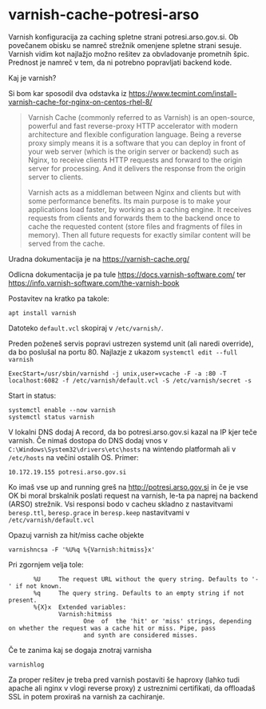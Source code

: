 # varnish-cache-potresi-arso
Varnish konfiguracija za caching spletne strani potresi.arso.gov.si.
Ob povečanem obisku se namreč strežnik omenjene spletne strani sesuje. Varnish vidim kot najlažjo možno rešitev za obvladovanje prometnih špic. Prednost je namreč v tem, da ni potrebno popravljati backend kode.

Kaj je varnish?

Si bom kar sposodil dva odstavka iz https://www.tecmint.com/install-varnish-cache-for-nginx-on-centos-rhel-8/

> Varnish Cache (commonly referred to as Varnish) is an open-source, powerful and fast reverse-proxy HTTP accelerator with modern architecture and flexible configuration language. Being a reverse proxy simply means it is a software that you can deploy in front of your web server (which is the origin server or backend) such as Nginx, to receive clients HTTP requests and forward to the origin server for processing. And it delivers the response from the origin server to clients.
>
> Varnish acts as a middleman between Nginx and clients but with some performance benefits. Its main purpose is to make your applications load faster, by working as a caching engine. It receives requests from clients and forwards them to the backend once to cache the requested content (store files and fragments of files in memory). Then all future requests for exactly similar content will be served from the cache.

Uradna dokumentacija je na https://varnish-cache.org/

Odlicna dokumentacija je pa tule https://docs.varnish-software.com/ ter https://info.varnish-software.com/the-varnish-book

Postavitev na kratko pa takole:
```
apt install varnish
```
Datoteko `default.vcl` skopiraj v `/etc/varnish/`.

Preden poženeš servis popravi ustrezen systemd unit (ali naredi override), da bo poslušal na portu 80. Najlazje z ukazom `systemctl edit --full varnish`
```
ExecStart=/usr/sbin/varnishd -j unix,user=vcache -F -a :80 -T localhost:6082 -f /etc/varnish/default.vcl -S /etc/varnish/secret -s 
```

Start in status:
```
systemctl enable --now varnish
systemctl status varnish
```

V lokalni DNS dodaj A record, da bo potresi.arso.gov.si kazal na IP kjer teče varnish.
Če nimaš dostopa do DNS dodaj vnos v `C:\Windows\System32\drivers\etc\hosts` na wintendo platformah ali v `/etc/hosts` na večini ostalih OS. Primer:
```
10.172.19.155 potresi.arso.gov.si
```

Ko imaš vse up and running greš na http://potresi.arso.gov.si in če je vse OK bi moral brskalnik poslati request na varnish, le-ta pa naprej na backend (ARSO) strežnik. Vsi responsi bodo v cacheu skladno z nastavitvami `beresp.ttl`, `beresp.grace` in `beresp.keep` nastavitvami v `/etc/varnish/default.vcl`

Opazuj varnish za hit/miss cache objekte
```
varnishncsa -F '%U%q %{Varnish:hitmiss}x'
```
Pri zgornjem velja tole:
```
       %U     The request URL without the query string. Defaults to '-' if not known.
       %q     The query string. Defaults to an empty string if not present.
       %{X}x  Extended variables:
              Varnish:hitmiss
                     One  of  the 'hit' or 'miss' strings, depending on whether the request was a cache hit or miss. Pipe, pass
                     and synth are considered misses.
```

Če te zanima kaj se dogaja znotraj varnisha
```
varnishlog
```

Za proper rešitev je treba pred varnish postaviti še haproxy (lahko tudi apache ali nginx v vlogi reverse proxy) z ustreznimi certifikati, da offloadaš SSL in potem proxiraš na varnish za cachiranje.

